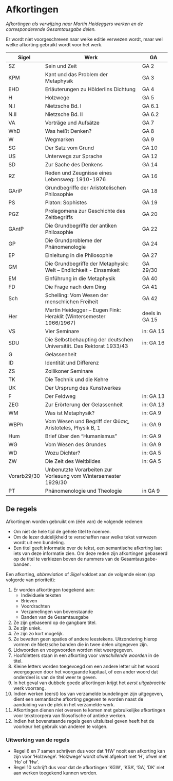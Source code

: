 # Afkortingen

_Afkortingen als verwijzing naar Martin Heideggers werken en de corresponderende *Gesamtausgabe* delen._

Er wordt niet voorgeschreven naar welke editie verwezen wordt, maar wel welke afkorting gebruikt wordt voor het werk.

| Sigel | Werk                                                              | GA |
| ----------------- | -------------------------------------------------------------------- | ---------------- |
| SZ                | Sein und Zeit                                                        | GA 2           |
| KPM               | Kant und das Problem der Metaphysik                                  | GA 3             |
| EHD               | Erläuterungen zu Hölderlins Dichtung                                 | GA 4             |
| H                 | Holzwege                                                             | GA 5        |
| N.I               | Nietzsche Bd. I                                                      | GA 6.1      |
| N.II              | Nietzsche Bd. II                                                     | GA 6.2      |
| VA                | Vorträge und Aufsätze                                                | GA 7        |
| WhD               | Was heißt Denken?                                                    | GA 8        |
| W                 | Wegmarken                                                            | GA 9             |
| SG                | Der Satz vom Grund                                                   | GA 10       |
| US                | Unterwegs zur Sprache                                                | GA 12       |
| SD                | Zur Sache des Denkens                                                | GA 14       |
| RZ                | Reden und Zeugnisse eines Lebensweg: 1910-1976                       | GA 16            |
| GAriP             | Grundbegriffe der Aristotelischen Philosophie                        | GA 18            |
| PS                | Platon: Sophistes                                                    | GA 19            |
| PGZ               | Prolegomena zur Geschichte des Zeitbegriffs                          | GA 20            |
| GAntP             | Die Grundbegriffe der antiken Philosophie                            | GA 22            |
| GP                | Die Grundprobleme der Phänomenologie                                 | GA 24            |
| EP                | Einleitung in die Philosophie                                        | GA 27            |
| GM                | Die Grundbegriffe der Metaphysik: Welt – Endlichkeit - Einsamkeit    | GA 29/30         |
| EM                | Einführung in die Metaphysik                                         | GA 40       |
| FD                | Die Frage nach dem Ding                                              | GA 41       |
| Sch               | Schelling: Vom Wesen der menschlichen Freiheit                       | GA 42            |
| Her               | Martin Heidegger – Eugen Fink: Heraklit (Wintersemester 1966/1967)   | deels in GA 15   |
| VS                | Vier Seminare                                                        | in: GA 15        |
| SDU               | Die Selbstbehaupting der deutschen Universität. Das Rektorat 1933/43 | in: GA 16        |
| G                 | Gelassenheit                                                         |             |
| ID                | Identität und Differenz                                              |             |
| ZS                | Zollikoner Seminare                  |                  |
| TK                | Die Technik und die Kehre                                            |                  |
| UK                | Der Ursprung des Kunstwerkes                                         |                  |
| F                 | Der Feldweg                                                          | in: GA 13    |
| ZEG               | Zur Erörterung der Gelassenheit                                      | in: GA 13    |
| WM                | Was ist Metaphysik?                                                  | in: GA 9     |
| WBPh              | Vom Wesen und Begriff der Φὐσις, Aristoteles, Physik B, 1            | in: GA 9     |
| Hum               | Brief über den “Humanismus”                                          | in: GA 9         |
| WG                | Vom Wesen des Grundes                                                | in: GA 9         |
| WD                | Wozu Dichter?                                                        | in: GA 5         |
| ZW                | Die Zeit des Weltbildes                                              | in: GA 5         |
| Vorarb29/30       | Unbenutzte Vorarbeiten zur Vorlesung vom Wintersemester 1929/30      |                  |
| PT | Phänomenologie und Theologie | in GA 9 |

## De regels
Afkortingen worden gebruikt om (één van) de volgende redenen:
- Om niet de hele tijd de gehele titel te noemen.
- Om de lezer duidelijkheid te verschaffen naar welke tekst verwezen wordt uit een bundeling.
- Een titel geeft informatie over de tekst, een semantische afkorting laat iets van deze informatie zien. Om deze reden zijn afkortingen gebaseerd op de titel te verkiezen boven de nummers van de Gesamtausgabe-banden.

Een afkorting, *abbreviation* of *Sigel* voldoet aan de volgende eisen (op volgorde van prioriteit):
1. Er worden afkortingen toegekend aan:
	- Individuele teksten
	- Brieven
	- Voordrachten
	- Verzamelingen van bovenstaande
	- Banden van de Gesamtausgabe
1. Ze zijn gebaseerd op de gangbare titel.
2. Ze zijn uniek.
3. Ze zijn zo kort mogelijk.
4. Ze bevatten geen spaties of andere leestekens. Uitzondering hierop vormen de Nietzsche banden die in twee delen uitgegeven zijn.
5. Lidwoorden en voegwoorden worden niet weergegeven.
6. Hoofdletters staan in een afkorting voor *verschillende woorden* in de titel.
7. Kleine letters worden toegevoegd om een andere letter uit het woord weergegeven door het voorgaande kapitaal, of een ander woord dat onderdeel is van de titel weer te geven.
8. In het geval van dubbele goede afkortingen krijgt het *eerst uitgebrachte* werk voorrang.
9. Indien werken (eerst) los van verzamelde bundelingen zijn uitgegeven, dient een semantische afkorting gegeven te worden naast de aanduiding van de plek in het verzamelde werk.
10. Afkortingen dienen niet overeen te komen met gebruikelijke afkortingen voor tekstcorpera van filosofische of antieke werken.
11. Indien het bovenstaande regels geen uitsluitsel geven heeft het de voorkeur het gebruik van anderen te volgen.

### Uitwerking van de regels

- Regel 6 en 7 samen schrijven dus voor dat ‘HW’ nooit een afkorting kan zijn voor ‘Holzwege’. ‘Holzwege’ wordt ofwel afgekort met ‘H’, ofwel met ‘Ho’ of ‘Hw’.
- Regel 10 schrijft dus voor dat de afkortingen ‘KGW’, ‘KSA’, ‘GA’, ‘DK’ niet aan werken toegekend kunnen worden.